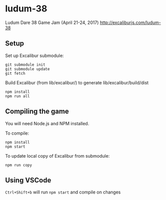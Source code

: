 # ludum-38

Ludum Dare 38 Game Jam (April 21-24, 2017) http://excaliburjs.com/ludum-38

## Setup

Set up Excalibur submodule:

    git submodule init
    git submodule update
    git fetch

Build Excalibur (from lib/excalibur/) to generate lib/excalibur/build/dist

    npm install
    npm run all

## Compiling the game

You will need Node.js and NPM installed.

To compile:

    npm install
    npm start

To update local copy of Excalibur from submodule:

    npm run copy 

## Using VSCode

`Ctrl+Shift+b` will run `npm start` and compile on changes
